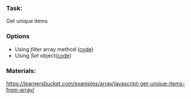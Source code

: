 ### Task:

Get unique items

### Options

- Using _filter_ array method ([code]())
- Using _Set_ object([code]())

### Materials:

https://learnersbucket.com/examples/array/javascript-get-unique-items-from-array/
